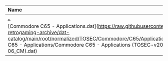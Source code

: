 |Name|Size|
|:---|---:|
|[..](../index.html)|DIR|
|[Commodore C65 - Applications.dat](https://raw.githubusercontent.com/open-retrogaming-archive/dat-catalog/main/root/normalized/TOSEC/Commodore/C65/Applications/Commodore C65 - Applications/Commodore C65 - Applications (TOSEC-v2011-10-06_CM).dat)|7816|
